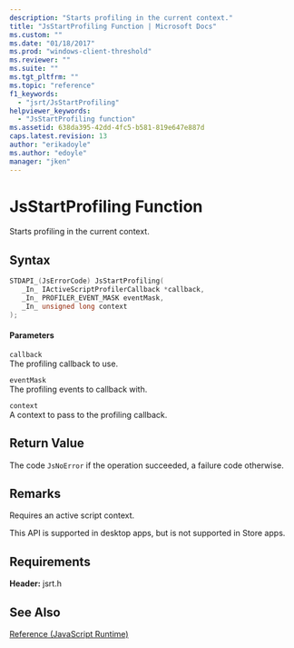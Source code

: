 ```yaml
---
description: "Starts profiling in the current context."
title: "JsStartProfiling Function | Microsoft Docs"
ms.custom: ""
ms.date: "01/18/2017"
ms.prod: "windows-client-threshold"
ms.reviewer: ""
ms.suite: ""
ms.tgt_pltfrm: ""
ms.topic: "reference"
f1_keywords: 
  - "jsrt/JsStartProfiling"
helpviewer_keywords: 
  - "JsStartProfiling function"
ms.assetid: 638da395-42dd-4fc5-b581-819e647e887d
caps.latest.revision: 13
author: "erikadoyle"
ms.author: "edoyle"
manager: "jken"
---
```

# JsStartProfiling Function
Starts profiling in the current context.  
  
## Syntax  
  
```cpp  
STDAPI_(JsErrorCode) JsStartProfiling(  
   _In_ IActiveScriptProfilerCallback *callback,  
   _In_ PROFILER_EVENT_MASK eventMask,  
   _In_ unsigned long context  
);  
```  
  
#### Parameters  
 `callback`  
 The profiling callback to use.  
  
 `eventMask`  
 The profiling events to callback with.  
  
 `context`  
 A context to pass to the profiling callback.  
  
## Return Value  
 The code `JsNoError` if the operation succeeded, a failure code otherwise.  
  
## Remarks  
 Requires an active script context.  
  
 This API is supported in desktop apps, but is not supported in Store apps.  
  
## Requirements  
 **Header:** jsrt.h  
  
## See Also  
 [Reference (JavaScript Runtime)](../chakra-hosting/reference-javascript-runtime.md)